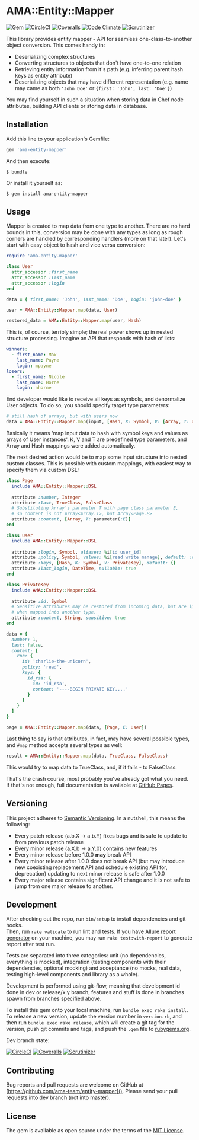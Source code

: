 # AMA::Entity::Mapper

[![Gem][shields.gem]][gem]
[![CircleCI][shields.circleci.master]][circleci.master]
[![Coveralls][shields.coveralls.master]][coveralls.master]
[![Code Climate][shields.codeclimate]][codeclimate]
[![Scrutinizer][shields.scrutinizer.master]][scrutinizer.master]

This library provides entity mapper - API for seamless 
one-class-to-another object conversion. This comes handy in:

- Deserializing complex structures
- Converting structures to objects that don't have one-to-one relation
- Retrieving entity information from it's path (e.g. inferring parent hash
keys as entity attribute)
- Deserializing objects that may have different representation (e.g. name
may came as both `'John Doe'` or `{first: 'John', last: 'Doe'}`)

You may find yourself in such a situation when storing data in Chef 
node attributes, building API clients or storing data in database.

## Installation

Add this line to your application's Gemfile:

```ruby
gem 'ama-entity-mapper'
```

And then execute:

    $ bundle

Or install it yourself as:

    $ gem install ama-entity-mapper

## Usage

Mapper is created to map data from one type to another. There are no hard 
bounds in this, conversion may be done with any types as long as rough corners
are handled by corresponding handlers (more on that later). 
Let's start with easy object to hash and vice versa conversion:

```ruby
require 'ama-entity-mapper'

class User
  attr_accessor :first_name
  attr_accessor :last_name
  attr_accessor :login
end

data = { first_name: 'John', last_name: 'Doe', login: 'john-doe' }

user = AMA::Entity::Mapper.map(data, User)

restored_data = AMA::Entity::Mapper.map(user, Hash)
```

This is, of course, terribly simple; the real power shows up in nested
structure processing. Imagine an API that responds with hash of lists:

```yml
winners:
  - first_name: Max
    last_name: Payne
    login: mpayne
losers:
  - first_name: Nicole
    last_name: Horne
    login: nhorne
```

End developer would like to receive all keys as symbols, and denormalize User
objects. To do so, you should specify target type parameters:

```ruby
# still hash of arrays, but with users now
data = AMA::Entity::Mapper.map(input, [Hash, K: Symbol, V: [Array, T: User]])
```

Basically it means 'map input data to hash with symbol keys and values as 
arrays of User instances'. K, V and T are predefined type parameters, and
Array and Hash mappings were added automatically.

The next desired action would be to map some input structure into nested
custom classes. This is possible with custom mappings, with easiest way to 
specify them via custom DSL:

```ruby
class Page
  include AMA::Entity::Mapper::DSL
  
  attribute :number, Integer
  attribute :last, TrueClass, FalseClass
  # Substituting Array's parameter T with page class parameter E,
  # so content is not Array<Array.T>, but Array<Page.E>
  attribute :content, [Array, T: parameter(:E)]
end

class User
  include AMA::Entity::Mapper::DSL
  
  attribute :login, Symbol, aliases: %i[id user_id]
  attribute :policy, Symbol, values: %i[read write manage], default: :read
  attribute :keys, [Hash, K: Symbol, V: PrivateKey], default: {}
  attribute :last_login, DateTime, nullable: true
end

class PrivateKey
  include AMA::Entity::Mapper::DSL
  
  attribute :id, Symbol
  # Sensitive attributes may be restored from incoming data, but are ignored
  # when mapped into another type.
  attribute :content, String, sensitive: true
end

data = {
  number: 1,
  last: false,
  content: [
    ron: {
      id: 'charlie-the-unicorn',
      policy: 'read',
      keys: {
        id_rsa: {
          id: 'id_rsa',
          content: '----BEGIN PRIVATE KEY....'
        }
      }
    }
  ]
}

page = AMA::Entity::Mapper.map(data, [Page, E: User])
```

Last thing to say is that attributes, in fact, may have several possible types,
and `#map` method accepts several types as well:

```ruby
result = AMA::Entity::Mapper.map(data, TrueClass, FalseClass)
```

This would try to map data to TrueClass, and, if it fails - to FalseClass.

That's the crash course, most probably you've already got what you need.
If that's not enough, full documentation is available at 
[GitHub Pages][doc].

## Versioning

This project adheres to [Semantic Versioning][semver]. In a nutshell,
this means the following:

- Every patch release (a.b.X -> a.b.Y) fixes bugs and is safe to
update to from previous patch release
- Every minor release (a.X.b -> a.Y.0) contains new features
- Every minor release before 1.0.0 **may** break API
- Every minor release after 1.0.0 does not break API (but may introduce
new coexisting replacement API and schedule existing API for,
deprecation) updating to next minor release is safe after 1.0.0
- Every major release contains significant API change and it is not 
safe to jump from one major release to another.

## Development

After checking out the repo, run `bin/setup` to install dependencies
and git hooks.  
Then, run `rake validate` to run lint and tests. If you have 
[Allure report generator][allure] on your machine, you may run 
`rake test:with-report` to generate report after test run.

Tests are separated into three categories: unit (no dependencies, 
everything is mocked), integration (testing components with their 
dependencies, optional mocking) and acceptance (no mocks, real data,
testing high-level components and library as a whole).

Development is performed using git-flow, meaning that development id
done in dev or release/x.y branch, features and stuff is done in 
branches spawn from branches specified above.

To install this gem onto your local machine, run `bundle exec rake install`. 
To release a new version, update the version number in `version.rb`, 
and then run `bundle exec rake release`, which will create a git tag for 
the version, push git commits and tags, and push the `.gem` file 
to [rubygems.org][rubygems].

Dev branch state:

[![CircleCI][shields.circleci.dev]][circleci.dev]
[![Coveralls][shields.coveralls.dev]][coveralls.dev]
[![Scrutinizer][shields.scrutinizer.dev]][scrutinizer.dev]

## Contributing

Bug reports and pull requests are welcome on GitHub at 
[https://github.com/ama-team/entity-mapper](). Please send your pull
requests into dev branch (not into master).

## License

The gem is available as open source under the terms of the 
[MIT License][mit-license].

  [mit-license]: http://opensource.org/licenses/MIT
  [repository]: https://github.com/ama-team/entity-mapper
  [doc]: https://ama-team.github.io/entity-mapper
  [rubygems]: https://rubygems.org
  [allure]: https://github.com/allure-framework/allure2
  [shields.scrutinizer.master]: https://img.shields.io/scrutinizer/g/ama-team/entity-mapper/master.svg?style=flat-square
  [shields.scrutinizer.dev]: https://img.shields.io/scrutinizer/g/ama-team/entity-mapper/dev.svg?style=flat-square
  [shields.coveralls.master]: https://img.shields.io/coveralls/ama-team/entity-mapper/master.svg?style=flat-square
  [shields.coveralls.dev]: https://img.shields.io/coveralls/ama-team/entity-mapper/dev.svg?style=flat-square
  [shields.circleci.master]: https://img.shields.io/circleci/project/github/ama-team/entity-mapper/master.svg?style=flat-square
  [shields.circleci.dev]: https://img.shields.io/circleci/project/github/ama-team/entity-mapper/dev.svg?style=flat-square
  [shields.codeclimate]: https://img.shields.io/codeclimate/github/ama-team/entity-mapper.svg?style=flat-square
  [shields.gem]: https://img.shields.io/gem/v/ama-entity-mapper.svg?style=flat-square
  [scrutinizer.master]: https://scrutinizer-ci.com/g/ama-team/entity-mapper?branch=master 
  [scrutinizer.dev]: https://scrutinizer-ci.com/g/ama-team/entity-mapper?branch=dev
  [coveralls.master]: https://coveralls.io/github/ama-team/entity-mapper?branch=master
  [coveralls.dev]: https://coveralls.io/github/ama-team/entity-mapper?branch=dev
  [circleci.master]: https://circleci.com/gh/ama-team/entity-mapper/tree/master 
  [circleci.dev]: https://circleci.com/gh/ama-team/entity-mapper/tree/dev
  [codeclimate]: https://codeclimate.com/github/ama-team/entity-mapper
  [gem]: https://rubygems.org/gems/ama-entity-mapper
  [semver]: http://semver.org/spec/v2.0.0.html

